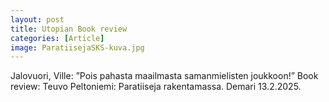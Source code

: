 ```yaml
---
layout: post
title: Utopian Book review
categories: [Article]
image: ParatiisejaSKS-kuva.jpg
---
```

Jalovuori, Ville: ”Pois pahasta maailmasta samanmielisten joukkoon!” Book review: Teuvo Peltoniemi: Paratiiseja rakentamassa.  Demari 13.2.2025.
